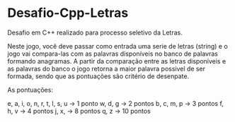 # Desafio-Cpp-Letras
Desafio em C++ realizado para processo seletivo da Letras.

Neste jogo, você deve passar como entrada uma serie de letras (string) e o jogo vai compara-las com as palavras disponíveis no banco de palavras formando anagramas. A partir da comparação entre as letras disponíveis e as palavras do banco o jogo retorna a maior palavra possivel de ser formada, sendo que as pontuações são critério de desenpate.

As pontuações: 

e, a, i, o, n, r, t, l, s, u -> 1 ponto
w, d, g -> 2 pontos
b, c, m, p -> 3 pontos
f, h, v -> 4 pontos
j, x, -> 8 pontos
q, z -> 10 pontos
